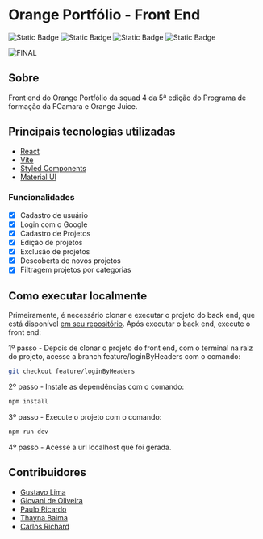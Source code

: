 # Orange Portfólio - Front End

![Static Badge](https://img.shields.io/badge/release%20date-february-orange)
![Static Badge](https://img.shields.io/badge/squad%204-orange)
![Static Badge](https://img.shields.io/badge/orange%20juice-orange)
![Static Badge](https://img.shields.io/badge/fcamara-orange)


![FINAL](https://github.com/Squad-4-Hackathon-FCamara/Back-End/assets/50846424/91e76f8f-1216-4a92-a51c-67fab77dd134)


## Sobre
Front end do Orange Portfólio da squad 4 da 5ª edição do Programa de formação da FCamara e Orange Juice.

## Principais tecnologias utilizadas
* [React](https://react.dev/)
* [Vite](https://vitejs.dev/)
* [Styled Components](https://styled-components.com/)
* [Material UI](https://mui.com/material-ui/)

### Funcionalidades

- [x] Cadastro de usuário
- [x] Login com o Google
- [x] Cadastro de Projetos
- [x] Edição de projetos
- [x] Exclusão de projetos
- [x] Descoberta de novos projetos
- [x] Filtragem projetos por categorias

## Como executar localmente
Primeiramente, é necessário clonar e executar o projeto do back end, que está disponível [em seu repositório](https://github.com/Squad-4-Hackathon-FCamara/Back-End).
Após executar o back end, execute o front end:

1º passo - Depois de clonar o projeto do front end, com o terminal na raiz do projeto, acesse a branch feature/loginByHeaders com o comando:
```bash
git checkout feature/loginByHeaders
```
2º passo - Instale as dependências com o comando:
```bash
npm install
```
3º passo - Execute o projeto com o comando:
```bash
npm run dev
```
4º passo - Acesse a url localhost que foi gerada.

## Contribuidores

* [Gustavo Lima](https://github.com/gustas01)<br>
* [Giovani de Oliveira](https://github.com/Giovani-O)<br>
* [Paulo Ricardo](https://github.com/Paulo-Ricard0)<br>
* [Thayna Baima](https://github.com/thaynahakan)<br>
* [Carlos Richard](https://github.com/Crichard7)<br>
